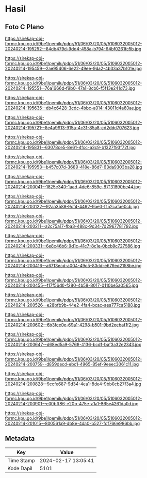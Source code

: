# Hasil

## Foto C Plano

https://sirekap-obj-formc.kpu.go.id/9be1/pemilu/pdpr/51/06/03/20/05/5106032005012-20240214-195252--84db479d-9dd4-458a-b794-64bf0261fc5b.jpg

https://sirekap-obj-formc.kpu.go.id/9be1/pemilu/pdpr/51/06/03/20/05/5106032005012-20240214-195459--2ae95406-6e22-49ee-9da2-4b33a37b101e.jpg

https://sirekap-obj-formc.kpu.go.id/9be1/pemilu/pdpr/51/06/03/20/05/5106032005012-20240214-195551--76a1666d-f9b0-47a1-8cb6-f5f13e241d73.jpg

https://sirekap-obj-formc.kpu.go.id/9be1/pemilu/pdpr/51/06/03/20/05/5106032005012-20240214-195635--db4c6428-3cdc-4bbc-a014-43011d4a60ae.jpg

https://sirekap-obj-formc.kpu.go.id/9be1/pemilu/pdpr/51/06/03/20/05/5106032005012-20240214-195721--8e4a9913-915a-4c31-85a8-cd2ddd707623.jpg

https://sirekap-obj-formc.kpu.go.id/9be1/pemilu/pdpr/51/06/03/20/05/5106032005012-20240214-195831--63078ce5-8e61-4fcc-a3c9-b1327f93f72f.jpg

https://sirekap-obj-formc.kpu.go.id/9be1/pemilu/pdpr/51/06/03/20/05/5106032005012-20240214-195953--b457c07d-3689-418e-86d7-63da9303ba28.jpg

https://sirekap-obj-formc.kpu.go.id/9be1/pemilu/pdpr/51/06/03/20/05/5106032005012-20240214-200041--1825e340-1aad-4de6-859e-87131890be44.jpg

https://sirekap-obj-formc.kpu.go.id/9be1/pemilu/pdpr/51/06/03/20/05/5106032005012-20240214-200122--92aa3588-9cf4-4492-9ae0-f152cafae0cb.jpg

https://sirekap-obj-formc.kpu.go.id/9be1/pemilu/pdpr/51/06/03/20/05/5106032005012-20240214-200211--a2c75a17-fba3-488c-9d34-7d2967781792.jpg

https://sirekap-obj-formc.kpu.go.id/9be1/pemilu/pdpr/51/06/03/20/05/5106032005012-20240214-200331--6e8c46b6-9d1c-41c7-8c1e-0bcb9c727586.jpg

https://sirekap-obj-formc.kpu.go.id/9be1/pemilu/pdpr/51/06/03/20/05/5106032005012-20240214-200416--a6713ecd-a004-49c5-83dd-e679ed2158be.jpg

https://sirekap-obj-formc.kpu.go.id/9be1/pemilu/pdpr/51/06/03/20/05/5106032005012-20240214-200455--f17f56d0-f280-4b58-8017-0110be5a0565.jpg

https://sirekap-obj-formc.kpu.go.id/9be1/pemilu/pdpr/51/06/03/20/05/5106032005012-20240214-200526--e28bfb9b-44e2-4fa4-bcac-aea777ca5188.jpg

https://sirekap-obj-formc.kpu.go.id/9be1/pemilu/pdpr/51/06/03/20/05/5106032005012-20240214-200602--6b3fce0e-69a1-4298-b501-9bd2eebaf1f2.jpg

https://sirekap-obj-formc.kpu.go.id/9be1/pemilu/pdpr/51/06/03/20/05/5106032005012-20240214-200647--d68ed5a9-5768-4136-bcd1-baf3a32e2343.jpg

https://sirekap-obj-formc.kpu.go.id/9be1/pemilu/pdpr/51/06/03/20/05/5106032005012-20240214-200759--d859decd-ebc1-4965-85ef-9eeec3061c11.jpg

https://sirekap-obj-formc.kpu.go.id/9be1/pemilu/pdpr/51/06/03/20/05/5106032005012-20240214-200828--9ccfe687-9d34-4ea1-8de4-9bb0cb27f3a4.jpg

https://sirekap-obj-formc.kpu.go.id/9be1/pemilu/pdpr/51/06/03/20/05/5106032005012-20240214-200901--e00bff86-e20b-475e-a1a1-865e4261da0d.jpg

https://sirekap-obj-formc.kpu.go.id/9be1/pemilu/pdpr/51/06/03/20/05/5106032005012-20240214-201015--800561a9-db8e-4da0-b527-fdf766e986bb.jpg


## Metadata

| Key        | Value               |
| ---------- | ------------------- |
| Time Stamp | 2024-02-17 13:05:41 |
| Kode Dapil | 5101                |



